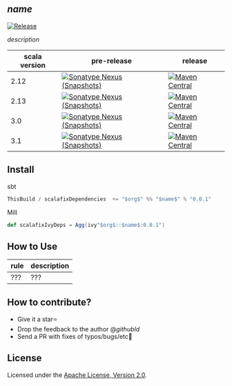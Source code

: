 ## $name$
[![Release]($githubRepo$/actions/workflows/release.yaml/badge.svg)]($githubRepo$/actions/workflows/release.yaml)

$description$

| scala version | pre-release                                                                                                                                                                                                        | release                                                                                                                               |
| ------------- | ------------------------------------------------------------------------------------------------------------------------------------------------------------------------------------------------------------------ | ------------------------------------------------------------------------------------------------------------------------------------- |
| 2.12          | [![Sonatype Nexus (Snapshots)](https://img.shields.io/nexus/s/https/s01.oss.sonatype.org/$org$/$name$_2.12.svg)](https://s01.oss.sonatype.org/content/repositories/snapshots/$org;format="packaged"$/$name$_2.12/) | [![Maven Central](https://img.shields.io/maven-central/v/$org$/$name$_2.12.svg)](https://search.maven.org/artifact/$org$/$name$_2.12) |
| 2.13          | [![Sonatype Nexus (Snapshots)](https://img.shields.io/nexus/s/https/s01.oss.sonatype.org/$org$/$name$_2.13.svg)](https://s01.oss.sonatype.org/content/repositories/snapshots/$org;format="packaged"$/$name$_2.13/) | [![Maven Central](https://img.shields.io/maven-central/v/$org$/$name$_2.13.svg)](https://search.maven.org/artifact/$org$/$name$_2.13) |
| 3.0           | [![Sonatype Nexus (Snapshots)](https://img.shields.io/nexus/s/https/s01.oss.sonatype.org/$org$/$name$_3.0.svg)](https://s01.oss.sonatype.org/content/repositories/snapshots/$org;format="packaged"$/$name$_3.0/)   | [![Maven Central](https://img.shields.io/maven-central/v/$org$/$name$_3.0.svg)](https://search.maven.org/artifact/$org$/$name$_3.0)   |
| 3.1           | [![Sonatype Nexus (Snapshots)](https://img.shields.io/nexus/s/https/s01.oss.sonatype.org/$org$/$name$_3.1.svg)](https://s01.oss.sonatype.org/content/repositories/snapshots/$org;format="packaged"$/$name$_3.1/)   | [![Maven Central](https://img.shields.io/maven-central/v/$org$/$name$_3.1.svg)](https://search.maven.org/artifact/$org$/$name$_3.1)   |


## Install

sbt
```scala
ThisBuild / scalafixDependencies  += "$org$" %% "$name$" % "0.0.1"
```

Mill
```scala
def scalafixIvyDeps = Agg(ivy"$org$::$name$:0.0.1")
```

## How to Use
| rule | description |
| ---- | ----------- |
| ???  | ???         |


## How to contribute?

- Give it a star⭐
- Drop the feedback to the author @$githubId$
- Send a PR with fixes of typos/bugs/etc🐛

## License

Licensed under the [Apache License, Version 2.0](http://www.apache.org/licenses/LICENSE-2.0).
